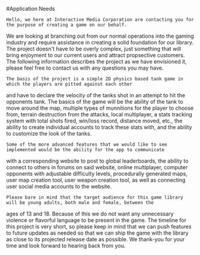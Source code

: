 #Application Needs


	Hello, we here at Interactive Media Corporation are contacting you for the purpose of creating a game on our behalf.
We are looking at branching out from our normal operations into the gaming industry and require assistance in creating a solid
foundation for our library. The project doesn't have to be overly complex, just something that will bring enjoyment to our current
users and attract propsective customers. The following information describes the project as we have envisioned it, please feel free
to contact us with any questions you may have.

	The basis of the project is a simple 2D physics based tank game in which the players are pitted against each other 
and have to declare the velocity of the tanks shot in an attempt to hit the opponents tank. The basics of the game will be 
the ability of the tank to move around the map, multiple types of munnitions for the player to choose from, terrain destruction
from the attacks, local multiplayer, a stats tracking system with total shots fired, win/loss record, distance moved, etc., the
ability to create individual accounts to track these stats with, and the ability to customize the look of the tanks.

	Some of the more advanced features that we would like to see implemented would be the ability for the app to communicate
with a corresponding website to post to global leaderboards, the ability to connect to others in forums on said website, online 
multiplayer, computer opponents with adjustable difficulty levels, procedurally generated maps, user map creation tool, user weapon
creation tool, as well as connecting user social media accounts to the website.

	Please bare in mind that the target audience for this game library will be young adults, both male and female, between the
ages of 13 and 18. Because of this we do not want any unnecessary violence or flavorful language to be present in the game. The
timeline for this project is very short, so please keep in mind that we can push features to future updates as needed so that we
can ship the game with the library as close to its projected release date as possible. We thank-you for your time and look forward
to hearing back from you.
